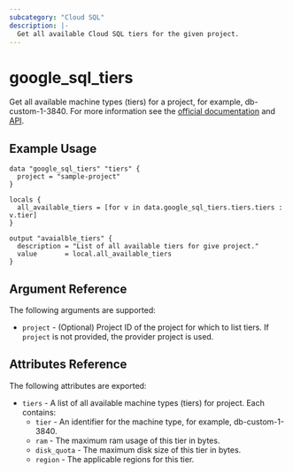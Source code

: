 ```yaml
---
subcategory: "Cloud SQL"
description: |-
  Get all available Cloud SQL tiers for the given project.
---
```


# google\_sql\_tiers

Get all available machine types (tiers) for a project, for example, db-custom-1-3840. For more information see the
[official documentation](https://cloud.google.com/sql/)
and
[API](https://cloud.google.com/sql/docs/mysql/admin-api/rest/v1beta4/tiers/list).


## Example Usage

```hcl
data "google_sql_tiers" "tiers" {
  project = "sample-project"
}

locals {
  all_available_tiers = [for v in data.google_sql_tiers.tiers.tiers : v.tier]
}

output "avaialble_tiers" {
  description = "List of all available tiers for give project."
  value       = local.all_available_tiers
}
```

## Argument Reference

The following arguments are supported:

* `project` - (Optional) Project ID of the project for which to list tiers. If `project` is not provided, the provider project is used.

## Attributes Reference

The following attributes are exported:

* `tiers` - A list of all available machine types (tiers) for project. Each contains:
  * `tier` - An identifier for the machine type, for example, db-custom-1-3840.
  * `ram` - The maximum ram usage of this tier in bytes.
  * `disk_quota` - The maximum disk size of this tier in bytes.
  * `region` - The applicable regions for this tier.
